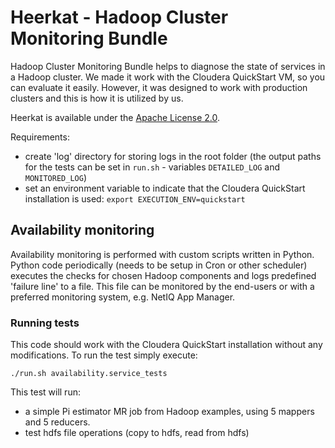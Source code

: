 # Heerkat - Hadoop Cluster Monitoring Bundle 

Hadoop Cluster Monitoring Bundle helps to diagnose the state of services in a Hadoop cluster. We made it work with the Cloudera QuickStart VM, so you can evaluate it easily. However, it was designed to work with production clusters and this is how it is utilized by us.

Heerkat is available under the [Apache License 2.0](http://www.apache.org/licenses/LICENSE-2.0).

Requirements: 	

- create 'log' directory for storing logs in the root folder (the output paths for the tests can be set in `run.sh` - variables `DETAILED_LOG` and `MONITORED_LOG`)
- set an environment variable to indicate that the Cloudera QuickStart installation is used: `export EXECUTION_ENV=quickstart`

## Availability monitoring 

Availability monitoring is performed with custom scripts written in Python. Python code periodically (needs to be setup in Cron or other scheduler) executes the checks for chosen Hadoop components and logs predefined 'failure line' to a file. This file can be monitored by the end-users or with a preferred monitoring system, e.g. NetIQ App Manager.
 
### Running tests

This code should work with the Cloudera QuickStart installation without any modifications. To run the test simply execute:

    ./run.sh availability.service_tests

This test will run:
 - a simple Pi estimator MR job from Hadoop examples, using 5 mappers and 5 reducers.
 - test hdfs file operations (copy to hdfs, read from hdfs)
